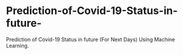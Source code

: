 # Prediction-of-Covid-19-Status-in-future-
Prediction of Covid-19 Status in future (For Next Days) Using Machine Learning. 
